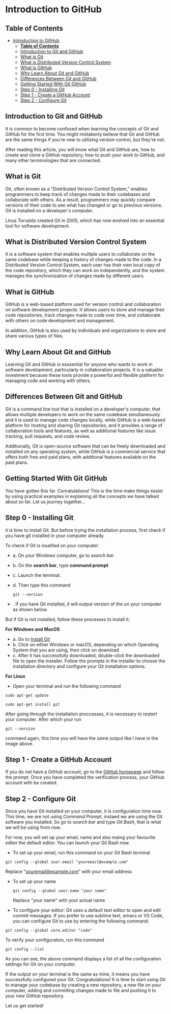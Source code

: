 # Introduction to GitHub

## **Table of Contents**

- [Introduction to GitHub](#introduction-to-github)
  - [**Table of Contents**](#table-of-contents)
  - [Introduction to Git and GitHub](#introduction-to-git-and-github)
  - [What is Git](#what-is-git)
  - [What is Distributed Version Control System](#what-is-distributed-version-control-system)
  - [What is GitHub](#what-is-github)
  - [Why Learn About Git and GitHub](#why-learn-about-git-and-github)
  - [Differences Between Git and GitHub](#differences-between-git-and-github)
  - [Getting Started With Git GitHub](#getting-started-with-git-github)
  - [Step 0 - Installing Git](#step-0---installing-git)
  - [Step 1 - Create a GitHub Account](#step-1---create-a-github-account)
  - [Step 2 - Configure Git](#step-2---configure-git)

## Introduction to Git and GitHub

It is common to become confused when learning the concepts of Git and GitHub for the first time. You might mistakenly believe that Git and GitHub are the same things if you're new to utilizing version control, but they're not.

After reading this article, you will know what Git and GitHub are, how to create and clone a GitHub repository, how to push your work to GitHub, and many other terminologies that are connected.

## What is Git

Git, often known as a "Distributed Version Control System," enables programmers to keep track of changes made to their codebases and collaborate with others. As a result, programmers may quickly compare versions of their code to see what has changed or go to previous versions. Git is installed on a developer's computer.

Linus Torvalds created Git in 2005, which has now evolved into an essential tool for software development.

## What is Distributed Version Control System

It is a software system that enables multiple users to collaborate on the same codebase while keeping a history of changes made to the code. In a Distributed Version Control System, each user has their own local copy of the code repository, which they can work on independently, and the system manages the synchronization of changes made by different users.

## What is GitHub

GitHub is a web-based platform used for version control and collaboration on software development projects. It allows users to store and manage their code repositories, track changes made to code over time, and collaborate with others on code development and management.

In addition, GitHub is also used by individuals and organizations to store and share various types of files.

## Why Learn About Git and GitHub

Learning Git and GitHub is esssential for anyone who wants to work in software development, particularly in collaboration projects. It is a valuable investment because these tools provide a powerful and flexible platform for managing code and working with others.

## Differences Between Git and GitHub

Git is a command line tool that is installed on a developer's computer, that allows multiple developers to work on the same codebase simultaneously and it is used to manage code changes locally, while GitHub is a web-based platform for hosting and sharing Git repositories, and it provides a range of collaboration tools and features, as well as additional features like issue tracking, pull requests, and code review.

Additionally, Git is open-source software that can be freely downloaded and installed on any operating system, while GitHub is a commercial service that offers both free and paid plans, with additional features available on the paid plans.

## Getting Started With Git GitHub

You have gotten this far. Conratulations! This is the time make things easier by using practical examples in explaining all the concepts we have talked about so far. Let us journey together...

## Step 0 - Installing Git

it is time to install Git. But before trying the installation process, first check if you have git installed in your computer already.

To check if Git is insatlled on your computer:

- a. On your Windows computer, go to _search bar_
- b. On the **search bar**, type **command prompt**
- c. Launch the terminal.
- d. Then type this command

  ```
  git --version

  ```

- . If you have Git installed, it will output version of the on your computer as shown below.

But if Git is not installed, follow these processes to install it:

**For Windows and MacOS**

- a. Go to [Install Git](https://git-scm.com/downloads)
- b. Click on either Windows or macOS, depending on which Operating System that you are using, then click on _download_
- c. After it has successfully downloaded, double-click the downloaded file to open the installer. Follow the prompts in the installer to choose the installation directory and configure your Git installation options.

**For Linux**

- Open your terminal and run the following command

```
sudo apt-get update
```

```
sudo apt-get install git
```

After going through the installation proccesses, it is necessary to _restart_ your computer. After which your run

```
git --version
```

command again, this time you will have the same output like I have in the image above.

## Step 1 - Create a GitHub Account

If you do not have a GitHub account, go to the [GitHub homepage](https://github.com/) and follow the prompt. Once you have completed the verification process, your GitHub account with be created.

## Step 2 - Configure Git

Since you have Git installed on your computer, it is configuration time now. This time, we are not using _Command Prompt_, instaed we are using the Git software you installed. So go to _search bar_ and type _Git Bash_, that is what we will be using from now.

For now, you will set up your email, name and also maing your favourite editor the default editor. You can launch your Git Bash now.

- To set up your email, run this command on your Git Bash terminal

```
git config --global user.email "youremail@example.com"
```

Replace "youremail@example.com" with your email address

- To set up your name

  ```
  git config --global user.name "your name"
  ```

  Replace "your name" with your actual name

- To configure your editor: Git uses a default text editor to open and edit commit messages. If you prefer to use sublime text, emacs or VS Code, you can configure Git to use by entering the following command:

```
git config --global core.editor "code"
```

To verify your configuration, run this command

```
git config --list
```

As you can see, the above command displays a list of all the configuration settings for Git on your computer.

If the output on your terminal is the same as mine, it means you have successfully configured your Git. Congratulations! It is time to start using Git to manage your codebase by creating a new repository, a new file on your computer, adding and commiting changes made to file and pushing it to your new GitHub repository.

Let us get started!
